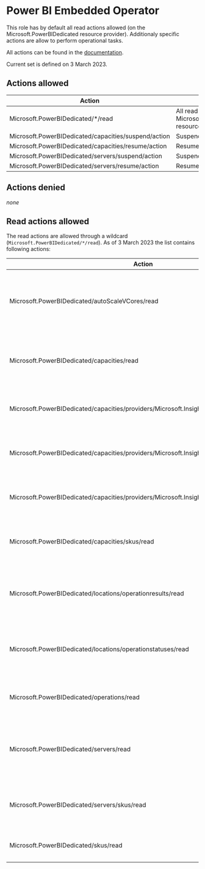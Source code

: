 # Power BI Embedded Operator

This role has by default all read actions allowed (on the Microsoft.PowerBIDedicated resource provider). Additionaly specific actions are allow to perform operational tasks.

All actions can be found in the [documentation](https://learn.microsoft.com/en-us/azure/role-based-access-control/resource-provider-operations#microsoftpowerbidedicated).

Current set is defined on 3 March 2023.

## Actions allowed

| Action | Description |
|-|-|
| Microsoft.PowerBIDedicated/*/read | All read actions on the Microsoft.PowerBIDedicated resource provided. |
| Microsoft.PowerBIDedicated/capacities/suspend/action | Suspends the Capacity. |
| Microsoft.PowerBIDedicated/capacities/resume/action | Resumes the Capacity. |
| Microsoft.PowerBIDedicated/servers/suspend/action | Suspends the Server. |
| Microsoft.PowerBIDedicated/servers/resume/action | Resumes the Server. |

## Actions denied

_none_

## Read actions allowed

The read actions are allowed through a wildcard (`Microsoft.PowerBIDedicated/*/read`). As of 3 March 2023 the list contains following actions:

| Action | Description |
|-|-|
| Microsoft.PowerBIDedicated/autoScaleVCores/read | Retrieves the information of the specificed Power BI Auto Scale V-Core. |
| Microsoft.PowerBIDedicated/capacities/read | Retrieves the information of the specified Power BI capacity. |
| Microsoft.PowerBIDedicated/capacities/providers/Microsoft.Insights/diagnosticSettings/read | Gets the diagnostic setting for the resource. |
| Microsoft.PowerBIDedicated/capacities/providers/Microsoft.Insights/logDefinitions/read | Gets the available logs for Power BI Dedicated Capacities. |
| Microsoft.PowerBIDedicated/capacities/providers/Microsoft.Insights/metricDefinitions/read | Gets the available metrics for Power BI capacity. |
| Microsoft.PowerBIDedicated/capacities/skus/read | Retrieve available SKU information for the capacity. |
| Microsoft.PowerBIDedicated/locations/operationresults/read | Retrieves the information of the specified operation result. |
| Microsoft.PowerBIDedicated/locations/operationstatuses/read | Retrieves the information of the specified operation status. |
| Microsoft.PowerBIDedicated/operations/read | Retrieves the information of operations. |
| Microsoft.PowerBIDedicated/servers/read | Retrieves the information of the specified Power BI Dedicated Server. |
| Microsoft.PowerBIDedicated/servers/skus/read | Retrieve available SKU information for the Server. |
| Microsoft.PowerBIDedicated/skus/read | 	Retrieves the information of SKUs. |
